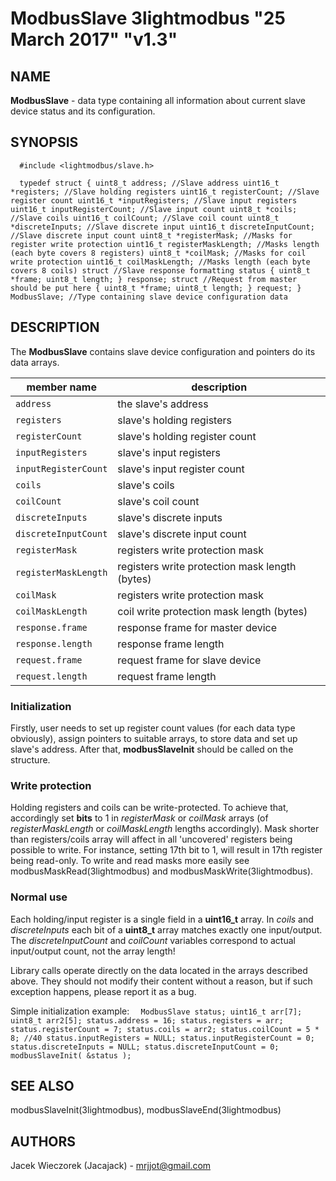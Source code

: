 # ModbusSlave 3lightmodbus "25 March 2017" "v1.3"

## NAME
**ModbusSlave** - data type containing all information about current slave device status and its configuration.

## SYNOPSIS
`  
	#include <lightmodbus/slave.h>
`

`  
	typedef struct
	{
		uint8_t address; //Slave address
		uint16_t *registers; //Slave holding registers
		uint16_t registerCount; //Slave register count
		uint16_t *inputRegisters; //Slave input registers
		uint16_t inputRegisterCount; //Slave input count
		uint8_t *coils; //Slave coils
		uint16_t coilCount; //Slave coil count
		uint8_t *discreteInputs; //Slave discrete input
		uint16_t discreteInputCount; //Slave discrete input count
		uint8_t *registerMask; //Masks for register write protection
		uint16_t registerMaskLength; //Masks length (each byte covers 8 registers)
		uint8_t *coilMask; //Masks for coil write protection
		uint16_t coilMaskLength; //Masks length (each byte covers 8 coils)
		struct //Slave response formatting status
		{
			uint8_t *frame;
			uint8_t length;
		} response;
		struct //Request from master should be put here
		{
			uint8_t *frame;
			uint8_t length;
		} request;
	} ModbusSlave; //Type containing slave device configuration data
`

## DESCRIPTION
The **ModbusSlave** contains slave device configuration and pointers do its data arrays.

| member name | description |
|---|---|
| `address` | the slave's address |
| `registers` | slave's holding registers |
| `registerCount`| slave's holding register count |
| `inputRegisters` | slave's input registers |
| `inputRegisterCount`| slave's input register count |
| `coils` | slave's coils |
| `coilCount`| slave's coil count |
| `discreteInputs` | slave's discrete inputs |
| `discreteInputCount`| slave's discrete input count |
| `registerMask` | registers write protection mask |
| `registerMaskLength`| registers write protection mask length (bytes) |
| `coilMask` | registers write protection mask |
| `coilMaskLength`| coil write protection mask length (bytes) |
| `response.frame` | response frame for master device |
| `response.length`| response frame length |
| `request.frame` | request frame for slave device |
| `request.length` | request frame length |

### Initialization
Firstly, user needs to set up register count values (for each data type obviously), assign pointers to suitable arrays, to store data and set up slave's address. After that, **modbusSlaveInit** should be called on the structure.

### Write protection
Holding registers and coils can be write-protected. To achieve that, accordingly set **bits** to 1 in *registerMask* or *coilMask* arrays (of *registerMaskLength* or *coilMaskLength* lengths accordingly). Mask shorter than registers/coils array will affect in all 'uncovered' registers being possible to write. For instance, setting 17th bit to 1, will result in 17th register being read-only.
To write and read masks more easily see modbusMaskRead(3lightmodbus) and modbusMaskWrite(3lightmodbus).

### Normal use
Each holding/input register is a single field in a **uint16_t** array.
In *coils* and *discreteInputs* each bit of a **uint8_t** array matches exactly one input/output.
The *discreteInputCount* and *coilCount* variables correspond to actual input/output count, not the array length!

Library calls operate directly on the data located in the arrays described above. They should not modify their content without a reason, but if such exception happens, please report it as a bug.

Simple initialization example:
`  
	ModbusSlave status;
	uint16_t arr[7];
	uint8_t arr2[5];
	status.address = 16;
	status.registers = arr;
	status.registerCount = 7;
	status.coils = arr2;
	status.coilCount = 5 * 8; //40
	status.inputRegisters = NULL;
	status.inputRegisterCount = 0;
	status.discreteInputs = NULL;
	status.discreteInputCount = 0;
	modbusSlaveInit( &status );
`

## SEE ALSO
modbusSlaveInit(3lightmodbus), modbusSlaveEnd(3lightmodbus)

## AUTHORS
Jacek Wieczorek (Jacajack) - mrjjot@gmail.com

